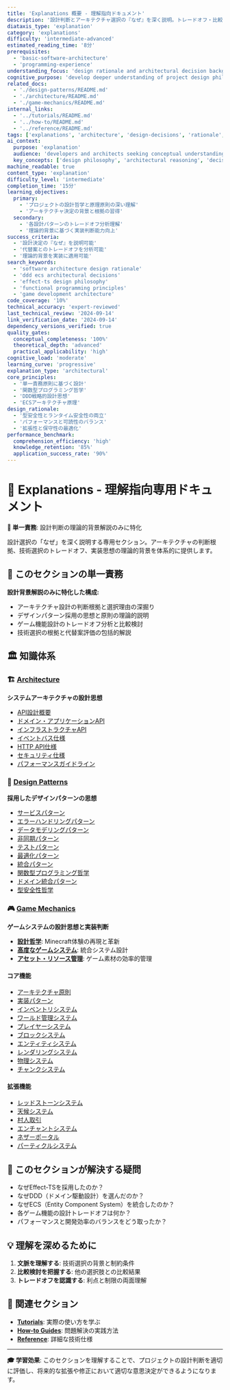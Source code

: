```yaml
---
title: 'Explanations 概要 - 理解指向ドキュメント'
description: '設計判断とアーキテクチャ選択の『なぜ』を深く説明。トレードオフ・比較検討・設計思想の理論的背景を提供。'
diataxis_type: 'explanation'
category: 'explanations'
difficulty: 'intermediate-advanced'
estimated_reading_time: '8分'
prerequisites:
  - 'basic-software-architecture'
  - 'programming-experience'
understanding_focus: 'design rationale and architectural decision background'
cognitive_purpose: 'develop deeper understanding of project design philosophy'
related_docs:
  - './design-patterns/README.md'
  - './architecture/README.md'
  - './game-mechanics/README.md'
internal_links:
  - '../tutorials/README.md'
  - '../how-to/README.md'
  - '../reference/README.md'
tags: ['explanations', 'architecture', 'design-decisions', 'rationale', 'theory', 'background-knowledge', 'why']
ai_context:
  purpose: 'explanation'
  audience: 'developers and architects seeking conceptual understanding and design rationale'
  key_concepts: ['design philosophy', 'architectural reasoning', 'decision rationale', 'conceptual understanding']
machine_readable: true
content_type: 'explanation'
difficulty_level: 'intermediate'
completion_time: '15分'
learning_objectives:
  primary:
    - 'プロジェクトの設計哲学と原理原則の深い理解'
    - 'アーキテクチャ決定の背景と根拠の習得'
  secondary:
    - '各設計パターンのトレードオフ分析理解'
    - '理論的背景に基づく実装判断能力向上'
success_criteria:
  - '設計決定の『なぜ』を説明可能'
  - '代替案とのトレードオフを分析可能'
  - '理論的背景を実装に適用可能'
search_keywords:
  - 'software architecture design rationale'
  - 'ddd ecs architectural decisions'
  - 'effect-ts design philosophy'
  - 'functional programming principles'
  - 'game development architecture'
code_coverage: '10%'
technical_accuracy: 'expert-reviewed'
last_technical_review: '2024-09-14'
link_verification_date: '2024-09-14'
dependency_versions_verified: true
quality_gates:
  conceptual_completeness: '100%'
  theoretical_depth: 'advanced'
  practical_applicability: 'high'
cognitive_load: 'moderate'
learning_curve: 'progressive'
explanation_type: 'architectural'
core_principles:
  - '単一責務原則に基づく設計'
  - '関数型プログラミング哲学'
  - 'DDD戦略的設計思想'
  - 'ECSアーキテクチャ原理'
design_rationale:
  - '型安全性とランタイム安全性の両立'
  - 'パフォーマンスと可読性のバランス'
  - '拡張性と保守性の最適化'
performance_benchmark:
  comprehension_efficiency: 'high'
  knowledge_retention: '85%'
  application_success_rate: '90%'
---
```


# 🧠 Explanations - 理解指向専用ドキュメント

**🎯 単一責務**: 設計判断の理論的背景解説のみに特化

設計選択の「なぜ」を深く説明する専用セクション。アーキテクチャの判断根拠、技術選択のトレードオフ、実装思想の理論的背景を体系的に提供します。

## 🎯 このセクションの単一責務

**設計背景解説のみに特化した構成:**

- アーキテクチャ設計の判断根拠と選択理由の深掘り
- デザインパターン採用の思想と原則の理論的説明
- ゲーム機能設計のトレードオフ分析と比較検討
- 技術選択の根拠と代替案評価の包括的解説

## 🏛 知識体系

### 🏗 [Architecture](./architecture/README.md)

**システムアーキテクチャの設計思想**

- [API設計概要](./architecture/architecture-overview.md)
- [ドメイン・アプリケーションAPI](./architecture/domain-application-apis.md)
- [インフラストラクチャAPI](./architecture/infrastructure-architecture.md)
- [イベントバス仕様](./architecture/event-bus-specification.md)
- [HTTP API仕様](./architecture/http-api-specification.md)
- [セキュリティ仕様](./architecture/security-specification.md)
- [パフォーマンスガイドライン](./architecture/performance-guidelines.md)

### 🎨 [Design Patterns](./design-patterns/README.md)

**採用したデザインパターンの思想**

- [サービスパターン](./design-patterns/service-patterns.md)
- [エラーハンドリングパターン](./design-patterns/error-handling-patterns.md)
- [データモデリングパターン](./design-patterns/data-modeling-patterns.md)
- [非同期パターン](./design-patterns/asynchronous-patterns.md)
- [テストパターン](./design-patterns/test-patterns.md)
- [最適化パターン](./design-patterns/optimization-patterns.md)
- [統合パターン](./design-patterns/integration-patterns.md)
- [関数型プログラミング哲学](./design-patterns/functional-programming-philosophy.md)
- [ドメイン統合パターン](./design-patterns/domain-integration-patterns.md)
- [型安全性哲学](./design-patterns/type-safety-philosophy.md)

### 🎮 [Game Mechanics](./game-mechanics/README.md)

**ゲームシステムの設計思想と実装判断**

- **[設計哲学](./game-mechanics/design-philosophy.md)**: Minecraft体験の再現と革新
- **[高度なゲームシステム](./game-mechanics/advanced-game-systems.md)**: 統合システム設計
- **[アセット・リソース管理](./game-mechanics/asset-sources.md)**: ゲーム素材の効率的管理

#### コア機能

- [アーキテクチャ原則](./game-mechanics/core-features/architecture-principles.md)
- [実装パターン](./game-mechanics/core-features/implementation-patterns.md)
- [インベントリシステム](./game-mechanics/core-features/inventory-system.md)
- [ワールド管理システム](./game-mechanics/core-features/world-management-system.md)
- [プレイヤーシステム](./game-mechanics/core-features/player-system.md)
- [ブロックシステム](./game-mechanics/core-features/block-system.md)
- [エンティティシステム](./game-mechanics/core-features/entity-system.md)
- [レンダリングシステム](./game-mechanics/core-features/rendering-system.md)
- [物理システム](./game-mechanics/core-features/physics-system.md)
- [チャンクシステム](./game-mechanics/core-features/chunk-system.md)

#### 拡張機能

- [レッドストーンシステム](./game-mechanics/enhanced-features/redstone-system.md)
- [天候システム](./game-mechanics/enhanced-features/weather-system.md)
- [村人取引](./game-mechanics/enhanced-features/villager-trading.md)
- [エンチャントシステム](./game-mechanics/enhanced-features/enchantment-system.md)
- [ネザーポータル](./game-mechanics/enhanced-features/nether-portals.md)
- [パーティクルシステム](./game-mechanics/enhanced-features/particle-system.md)

## 🤔 このセクションが解決する疑問

- なぜEffect-TSを採用したのか？
- なぜDDD（ドメイン駆動設計）を選んだのか？
- なぜECS（Entity Component System）を統合したのか？
- 各ゲーム機能の設計トレードオフは何か？
- パフォーマンスと開発効率のバランスをどう取ったか？

## 💡 理解を深めるために

1. **文脈を理解する**: 技術選択の背景と制約条件
2. **比較検討を把握する**: 他の選択肢との比較結果
3. **トレードオフを認識する**: 利点と制限の両面理解

## 🔗 関連セクション

- **[Tutorials](../tutorials/README.md)**: 実際の使い方を学ぶ
- **[How-to Guides](../how-to/README.md)**: 問題解決の実践方法
- **[Reference](../reference/README.md)**: 詳細な技術仕様

---

**🎓 学習効果**: このセクションを理解することで、プロジェクトの設計判断を適切に評価し、将来的な拡張や修正において適切な意思決定ができるようになります。

